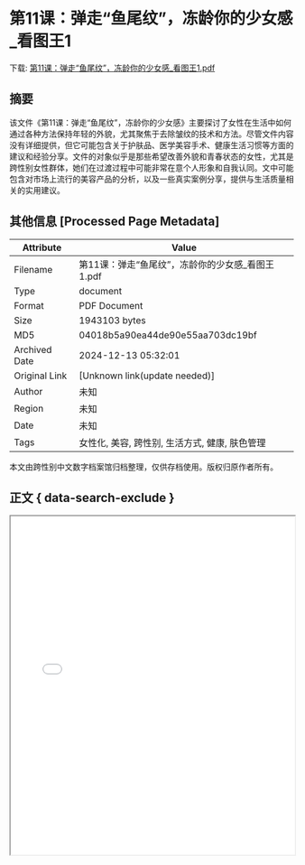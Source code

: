# 第11课：弹走“鱼尾纹”，冻龄你的少女感_看图王1

<!-- tcd_download_link -->
下载: <a href="../第11课：弹走“鱼尾纹”，冻龄你的少女感_看图王1.pdf" download>第11课：弹走“鱼尾纹”，冻龄你的少女感_看图王1.pdf</a>
<!-- tcd_download_link_end -->

## 摘要

<!-- tcd_abstract -->
该文件《第11课：弹走“鱼尾纹”，冻龄你的少女感》主要探讨了女性在生活中如何通过各种方法保持年轻的外貌，尤其聚焦于去除皱纹的技术和方法。尽管文件内容没有详细提供，但它可能包含关于护肤品、医学美容手术、健康生活习惯等方面的建议和经验分享。文件的对象似乎是那些希望改善外貌和青春状态的女性，尤其是跨性别女性群体，她们在过渡过程中可能非常在意个人形象和自我认同。文中可能包含对市场上流行的美容产品的分析，以及一些真实案例分享，提供与生活质量相关的实用建议。

<!-- tcd_abstract_end -->

## 其他信息 [Processed Page Metadata]

| Attribute       | Value                                  |
|-----------------|----------------------------------------|
| Filename        | 第11课：弹走“鱼尾纹”，冻龄你的少女感_看图王1.pdf                             |
| Type            | document                                 |
| Format          | PDF Document                               |
| Size            | 1943103 bytes                           |
| MD5             | 04018b5a90ea44de90e55aa703dc19bf                                  |
| Archived Date   | 2024-12-13 05:32:01                             |
| Original Link   | [Unknown link(update needed)]                         |
| Author          | 未知                               |
| Region          | 未知                               |
| Date            | 未知                                 |
| Tags            | 女性化, 美容, 跨性别, 生活方式, 健康, 肤色管理                                 |

本文由跨性别中文数字档案馆归档整理，仅供存档使用。版权归原作者所有。


## 正文 { data-search-exclude }

<!-- tcd_main_text -->
<iframe src="../第11课：弹走“鱼尾纹”，冻龄你的少女感_看图王1.pdf" width="100%" height="600px">
    <p>无法显示PDF，请下载查看。</p>
</iframe>
<!-- tcd_main_text_end -->

